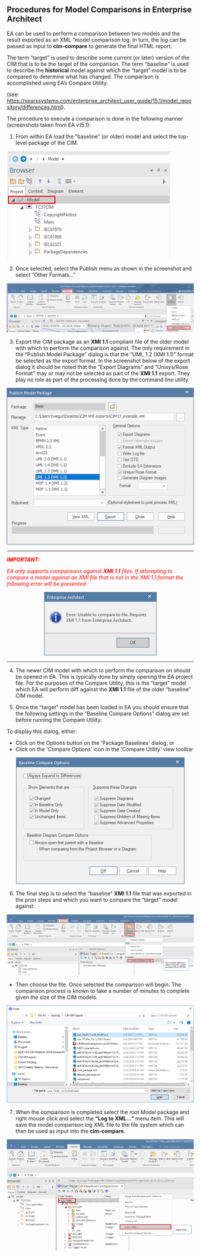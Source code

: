 Procedures for Model Comparisons in Enterprise Architect
--------------------------------------------------------

EA can be used to perform a comparison between two models and the result
exported as an XML “model comparison log. In turn, the log can be passed as
input to **cim-compare** to generate the final HTML report.

The term “target” is used to describe some current (or later) version of the CIM
that is to be the target of the comparison. The term “baseline” is used to
describe the **historical** model against which the “target” model is to be
compared to determine what has changed. The comparison is accomplished using
EA’s Compare Utility.

(see:
<https://sparxsystems.com/enterprise_architect_user_guide/15.1/model_repository/differences.html>).

The procedure to execute a comparison is done in the following manner
(screenshots taken from EA v15.1):

1.  From within EA load the “baseline” (or older) model and select the top-level package of the CIM.

<p align="left">
  <img src="media/e2528011d22641e9be29fd4616c07ac1.png">
</p>


2.  Once selected, select the Publish menu as shown in the screenshot and select “Other Formats…”

<p align="center">
  <img src="media/d0a6a671e1360aaafca37aa4891669fc.png">
</p>

3.  Export the CIM package as an **XMI 1.1** compliant file of the older model with which to perform the comparison against. The only requirement in the “Publish Model Package” dialog is that the “UML 1.2 (XMI 1.1)” format be selected as the export format. In the screenshot below of the export dialog it should be noted that the “Export Diagrams” and “Unisys/Rose Format” may or may not be selected as part of the **XMI 1.1** export.  They play no role as part of the processing done by the command line utility.

<p align="center">
  <img src="media/8c826de7743d558a12383f7d89406bb2.png">
</p>

---
<span style="color:red">_**IMPORTANT:**_</span>

<span style="color:red">*EA only supports comparisons against **XMI 1.1** files. If attempting to compare a model against an XMI file that is not in the XMI 1.1 format the following error will be presented:*</span>

<p align="center">
  <img src="media/26d8f8b098e62a1d71ea37457d334800.png">
</p>

---


4.   The newer CIM model with which to perform the comparison on should be opened in EA. This is typically done by simply opening the EA project file. For the purposes of the Compare Utility, this is the “target” model which EA will perform diff against the **XMI 1.1** file of the older “baseline” CIM model.

5. Once the “target” model has been loaded in EA you should ensure that the following settings in the “Baseline Compare Options” dialog are set before running the Compare Utility:

To display this dialog, either:
- Click on the Options button on the 'Package Baselines' dialog, or
- Click on the 'Compare Options' icon in the 'Compare Utility' view toolbar

<p align="center">
  <img src="media/44acf6e48466976f4adb303b9eec083c.png">
</p>


6. The final step is to select the “baseline” **XMI 1.1** file that was exported in the prior steps and which you want to compare the “target” model against.

<p align="center">
  <img src="media/f895226492ab953908a2a538bce887c7.png">
</p>

-   Then choose the file.  Once selected the comparison will begin. The comparison process is known to take a number of minutes to complete given the size of the CIM models.

<p align="center">
  <img src="media/d5611f5e304ce9684e8ac662ce43ad25.png">
</p>


7.   When the comparison is completed select the root Model package and right mouse click and select the **“Log to XML…”** menu item. This will save the model comparison log XML file to the file system which can then be used as input into the **cim-compare**.

<p align="center">
  <img src="media/b2f18adca9689032cd3bfbf05f532c3c.png">
</p>
